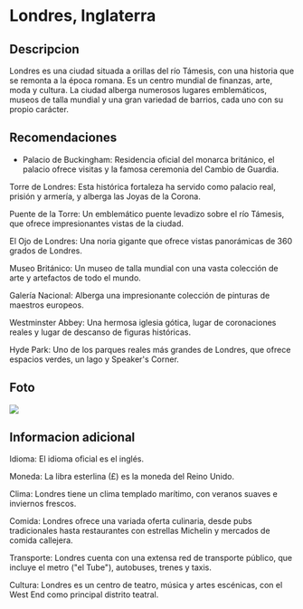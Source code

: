 # Londres, Inglaterra 

## Descripcion

Londres es una ciudad situada a orillas del río Támesis, con una historia que se remonta a la época romana. Es un centro mundial de finanzas, arte, moda y cultura. La ciudad alberga numerosos lugares emblemáticos, museos de talla mundial y una gran variedad de barrios, cada uno con su propio carácter.


## Recomendaciones

- Palacio de Buckingham: Residencia oficial del monarca británico, el palacio ofrece visitas y la famosa ceremonia del Cambio de Guardia.

Torre de Londres: Esta histórica fortaleza ha servido como palacio real, prisión y armería, y alberga las Joyas de la Corona.

Puente de la Torre: Un emblemático puente levadizo sobre el río Támesis, que ofrece impresionantes vistas de la ciudad.

El Ojo de Londres: Una noria gigante que ofrece vistas panorámicas de 360 grados de Londres.

Museo Británico: Un museo de talla mundial con una vasta colección de arte y artefactos de todo el mundo.

Galería Nacional: Alberga una impresionante colección de pinturas de maestros europeos.

Westminster Abbey: Una hermosa iglesia gótica, lugar de coronaciones reales y lugar de descanso de figuras históricas.

Hyde Park: Uno de los parques reales más grandes de Londres, que ofrece espacios verdes, un lago y Speaker's Corner.

## Foto

![](https://www.universal-assistance.com/uablog/wp-content/uploads/2022/12/big-ben.png)

## Informacion adicional

Idioma: El idioma oficial es el inglés.

Moneda: La libra esterlina (£) es la moneda del Reino Unido.

Clima: Londres tiene un clima templado marítimo, con veranos suaves e inviernos frescos.

Comida: Londres ofrece una variada oferta culinaria, desde pubs tradicionales hasta restaurantes con estrellas Michelin y mercados de comida callejera.

Transporte: Londres cuenta con una extensa red de transporte público, que incluye el metro ("el Tube"), autobuses, trenes y taxis.

Cultura: Londres es un centro de teatro, música y artes escénicas, con el West End como principal distrito teatral.

